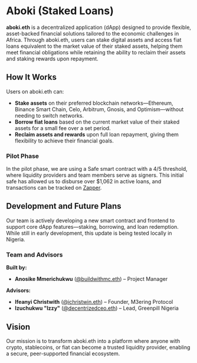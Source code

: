 # Aboki (Staked Loans)

**aboki.eth** is a decentralized application (dApp) designed to provide flexible, asset-backed financial solutions tailored to the economic challenges in Africa. Through aboki.eth, users can stake digital assets and access fiat loans equivalent to the market value of their staked assets, helping them meet financial obligations while retaining the ability to reclaim their assets and staking rewards upon repayment.

## How It Works

Users on aboki.eth can:
- **Stake assets** on their preferred blockchain networks—Ethereum, Binance Smart Chain, Celo, Arbitrum, Gnosis, and Optimism—without needing to switch networks.
- **Borrow fiat loans** based on the current market value of their staked assets for a small fee over a set period.
- **Reclaim assets and rewards** upon full loan repayment, giving them flexibility to achieve their financial goals.

### Pilot Phase

In the pilot phase, we are using a Safe smart contract with a 4/5 threshold, where liquidity providers and team members serve as signers. This initial safe has allowed us to disburse over $1,062 in active loans, and transactions can be tracked on [Zapper](https://zapper.xyz/account/0x4759ef954db2b3a80c141e0a9cf099918226c868).

## Development and Future Plans

Our team is actively developing a new smart contract and frontend to support core dApp features—staking, borrowing, and loan redemption. While still in early development, this update is being tested locally in Nigeria. 

### Team and Advisors

**Built by:**
- **Anosike Mmerichukwu** ([@buildwithmc.eth](https://x.com/buildwithmc.eth)) – Project Manager

**Advisors:**
- **Ifeanyi Christwith** ([@ichristwin.eth](https://x.com/ichristwin.eth)) – Founder, M3ering Protocol
- **Izuchukwu "Izzy"** ([@decentrizedceo.eth](https://x.com/decentrizedceo.eth)) – Lead, Greenpill Nigeria

## Vision

Our mission is to transform aboki.eth into a platform where anyone with crypto, stablecoins, or fiat can become a trusted liquidity provider, enabling a secure, peer-supported financial ecosystem.

